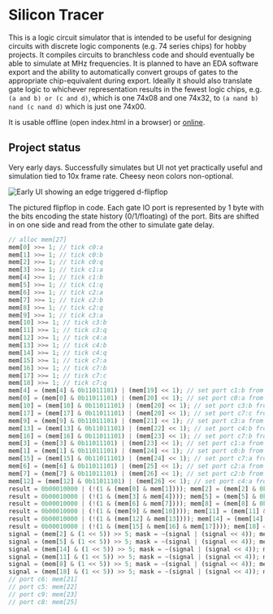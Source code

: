 # Silicon Tracer

This is a logic circuit simulator that is intended to be useful for designing circuits with discrete logic components (e.g. 74 series chips) for
hobby projects. It compiles circuits to branchless code and should eventually be able to simulate at MHz frequencies.
It is planned to have an EDA software export and the ability to automatically convert groups of gates to the
appropriate chip-equivalent during export. Ideally it should also translate gate logic to whichever representation results in the fewest logic chips,
e.g. `(a and b) or (c and d)`, which is one 74x08 and one 74x32, to `(a nand b) nand (c nand d)` which is just one 74x00.

It is usable offline (open index.html in a browser) or [online](https://sinesc.github.io/silicon-tracer/).

## Project status

Very early days. Successfully simulates but UI not yet practically useful and simulation tied to 10x frame rate. Cheesy neon colors non-optional.

![Early UI showing an edge triggered d-flipflop](https://sinesc.github.io/silicon-tracer/neon.png)

The pictured flipflop in code. Each gate IO port is represented by 1 byte with the bits encoding the state history (0/1/floating) of the port.
Bits are shifted in on one side and read from the other to simulate gate delay.

```js
// alloc mem[27]
mem[0] >>= 1; // tick c0:a
mem[1] >>= 1; // tick c0:b
mem[2] >>= 1; // tick c0:q
mem[3] >>= 1; // tick c1:a
mem[4] >>= 1; // tick c1:b
mem[5] >>= 1; // tick c1:q
mem[6] >>= 1; // tick c2:a
mem[7] >>= 1; // tick c2:b
mem[8] >>= 1; // tick c2:q
mem[9] >>= 1; // tick c3:a
mem[10] >>= 1; // tick c3:b
mem[11] >>= 1; // tick c3:q
mem[12] >>= 1; // tick c4:a
mem[13] >>= 1; // tick c4:b
mem[14] >>= 1; // tick c4:q
mem[15] >>= 1; // tick c7:a
mem[16] >>= 1; // tick c7:b
mem[17] >>= 1; // tick c7:c
mem[18] >>= 1; // tick c7:q
mem[4] = (mem[4] & 0b11011101) | (mem[19] << 1); // set port c1:b from net 0
mem[0] = (mem[0] & 0b11011101) | (mem[20] << 1); // set port c0:a from net 1
mem[10] = (mem[10] & 0b11011101) | (mem[20] << 1); // set port c3:b from net 1
mem[17] = (mem[17] & 0b11011101) | (mem[20] << 1); // set port c7:c from net 1
mem[9] = (mem[9] & 0b11011101) | (mem[21] << 1); // set port c3:a from net 2
mem[13] = (mem[13] & 0b11011101) | (mem[22] << 1); // set port c4:b from net 3
mem[16] = (mem[16] & 0b11011101) | (mem[23] << 1); // set port c7:b from net 4
mem[3] = (mem[3] & 0b11011101) | (mem[23] << 1); // set port c1:a from net 4
mem[1] = (mem[1] & 0b11011101) | (mem[24] << 1); // set port c0:b from net 5
mem[15] = (mem[15] & 0b11011101) | (mem[24] << 1); // set port c7:a from net 5
mem[6] = (mem[6] & 0b11011101) | (mem[25] << 1); // set port c2:a from net 6
mem[7] = (mem[7] & 0b11011101) | (mem[26] << 1); // set port c2:b from net 7
mem[12] = (mem[12] & 0b11011101) | (mem[26] << 1); // set port c4:a from net 7
result = 0b00010000 | (!(1 & (mem[0] & mem[1]))); mem[2] = (mem[2] & 0b11011101) | (result << 1); // compute !(1 & (c0:a & c0:b))
result = 0b00010000 | (!(1 & (mem[3] & mem[4]))); mem[5] = (mem[5] & 0b11011101) | (result << 1); // compute !(1 & (c1:a & c1:b))
result = 0b00010000 | (!(1 & (mem[6] & mem[7]))); mem[8] = (mem[8] & 0b11011101) | (result << 1); // compute !(1 & (c2:a & c2:b))
result = 0b00010000 | (!(1 & (mem[9] & mem[10]))); mem[11] = (mem[11] & 0b11011101) | (result << 1); // compute !(1 & (c3:a & c3:b))
result = 0b00010000 | (!(1 & (mem[12] & mem[13]))); mem[14] = (mem[14] & 0b11011101) | (result << 1); // compute !(1 & (c4:a & c4:b))
result = 0b00010000 | (!(1 & (mem[15] & mem[16] & mem[17]))); mem[18] = (mem[18] & 0b11011101) | (result << 1); // compute !(1 & (c7:a & c7:b & c7:c))
signal = (mem[2] & (1 << 5)) >> 5; mask = ~(signal | (signal << 4)); mem[19] = (mem[19] & mask) | (mem[2] & ~mask); // set net 0 from port c0:q
signal = (mem[5] & (1 << 5)) >> 5; mask = ~(signal | (signal << 4)); mem[20] = (mem[20] & mask) | (mem[5] & ~mask); // set net 1 from port c1:q
signal = (mem[14] & (1 << 5)) >> 5; mask = ~(signal | (signal << 4)); mem[21] = (mem[21] & mask) | (mem[14] & ~mask); // set net 2 from port c4:q
signal = (mem[11] & (1 << 5)) >> 5; mask = ~(signal | (signal << 4)); mem[22] = (mem[22] & mask) | (mem[11] & ~mask); // set net 3 from port c3:q
signal = (mem[8] & (1 << 5)) >> 5; mask = ~(signal | (signal << 4)); mem[24] = (mem[24] & mask) | (mem[8] & ~mask); // set net 5 from port c2:q
signal = (mem[18] & (1 << 5)) >> 5; mask = ~(signal | (signal << 4)); mem[26] = (mem[26] & mask) | (mem[18] & ~mask); // set net 7 from port c7:q
// port c6: mem[21]
// port c5: mem[22]
// port c9: mem[23]
// port c8: mem[25]
```